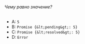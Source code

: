 ###### Чему равно значение?

-   A: `5`
-   B: `Promise {&lt;pending&gt;: 5}`
-   C: `Promise {&lt;resolved&gt;: 5}`
-   D: `Error`
